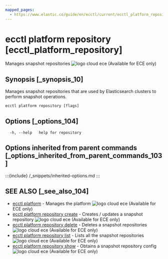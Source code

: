 ```yaml
---
mapped_pages:
  - https://www.elastic.co/guide/en/ecctl/current/ecctl_platform_repository.html
---
```


# ecctl platform repository [ecctl_platform_repository]

Manages snapshot repositories ![logo cloud ece](https://doc-icons.s3.us-east-2.amazonaws.com/logo_cloud_ece.svg "Supported on {{ece}}") (Available for ECE only)


## Synopsis [_synopsis_10]

Manages snapshot repositories that are used by Elasticsearch clusters to perform snapshot operations.

```
ecctl platform repository [flags]
```


## Options [_options_104]

```
  -h, --help   help for repository
```


## Options inherited from parent commands [_options_inherited_from_parent_commands_103]

:::{include} /_snippets/inherited-options.md
:::


## SEE ALSO [_see_also_104]

* [ecctl platform](/reference/ecctl_platform.md)	 - Manages the platform ![logo cloud ece](https://doc-icons.s3.us-east-2.amazonaws.com/logo_cloud_ece.svg "Supported on {{ece}}") (Available for ECE only)
* [ecctl platform repository create](/reference/ecctl_platform_repository_create.md)	 - Creates / updates a snapshot repository ![logo cloud ece](https://doc-icons.s3.us-east-2.amazonaws.com/logo_cloud_ece.svg "Supported on {{ece}}") (Available for ECE only)
* [ecctl platform repository delete](/reference/ecctl_platform_repository_delete.md)	 - Deletes a snapshot repositories ![logo cloud ece](https://doc-icons.s3.us-east-2.amazonaws.com/logo_cloud_ece.svg "Supported on {{ece}}") (Available for ECE only)
* [ecctl platform repository list](/reference/ecctl_platform_repository_list.md)	 - Lists all the snapshot repositories ![logo cloud ece](https://doc-icons.s3.us-east-2.amazonaws.com/logo_cloud_ece.svg "Supported on {{ece}}") (Available for ECE only)
* [ecctl platform repository show](/reference/ecctl_platform_repository_show.md)	 - Obtains a snapshot repository config ![logo cloud ece](https://doc-icons.s3.us-east-2.amazonaws.com/logo_cloud_ece.svg "Supported on {{ece}}") (Available for ECE only)

